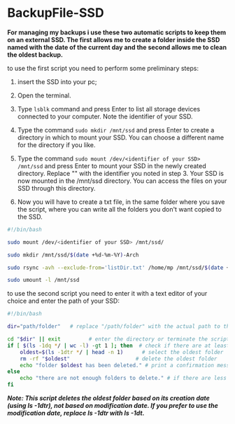 # BackupFile-SSD

**For managing my backups i use these two automatic scripts to keep them on an external SSD. The first allows me to create a folder inside the SSD named with the date of the current day and the second allows me to clean the oldest backup.**

to use the first script you need to perform some preliminary steps:

1. insert the SSD into your pc;

2. Open the terminal.

3. Type `lsblk` command and press Enter to list all storage devices connected to your computer. Note the identifier of your SSD.

4. Type the command `sudo mkdir /mnt/ssd` and press Enter to create a directory in which to mount your SSD. You can choose a different name for the directory if you like.

5. Type the command `sudo mount /dev/<identifier of your SSD> /mnt/ssd` and press Enter to mount your SSD in the newly created directory. Replace "*<your SSD identifier>*" with the identifier you noted in step 3. Your SSD is now mounted in the /mnt/ssd directory. You can access the files on your SSD through this directory.

6. Now you will have to create a txt file, in the same folder where you save the script, where you can write all the folders you don't want copied to the SSD.

```bash
#!/bin/bash

sudo mount /dev/<identifier of your SSD> /mnt/ssd/

sudo mkdir /mnt/ssd/$(date +%d-%m-%Y)-Arch

sudo rsync -avh --exclude-from='listDir.txt' /home/mp /mnt/ssd/$(date +%d-%m-%Y)-Arch

sudo umount -l /mnt/ssd
```

to use the second script you need to enter it with a text editor of your choice and enter the path of your SSD:

```bash
#!/bin/bash

dir="path/folder"   # replace "/path/folder" with the actual path to the directory

cd "$dir" || exit         # enter the directory or terminate the script if it does not exist
if [ $(ls -1dq */ | wc -l) -gt 1 ]; then  # check if there are at least two folders
    oldest=$(ls -1dtr */ | head -n 1)      # select the oldest folder
    rm -rf "$oldest"                     # delete the oldest folder
    echo "folder $oldest has been deleted." # print a confirmation message
else
    echo "there are not enough folders to delete." # if there are less than two folders, print an error message
fi
```

***Note: This script deletes the oldest folder based on its creation date (using ls -1dtr), not based on modification date. If you prefer to use the modification date, replace ls -1dtr with ls -1dt.***
